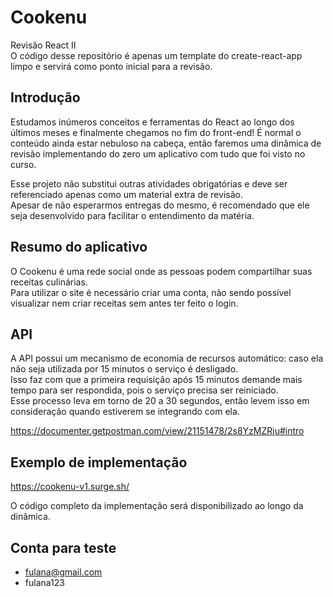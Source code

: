 # Cookenu

Revisão React II<br>
O código desse repositório é apenas um template do create-react-app limpo e servirá como ponto inicial para a revisão.

## Introdução

Estudamos inúmeros conceitos e ferramentas do React ao longo dos últimos meses e finalmente chegamos no fim do front-end! É normal o conteúdo ainda estar nebuloso na cabeça, então faremos uma dinâmica de revisão implementando do zero um aplicativo com tudo que foi visto no curso.

Esse projeto não substitui outras atividades obrigatórias e deve ser referenciado apenas como um material extra de revisão.<br>
Apesar de não esperarmos entregas do mesmo, é recomendado que ele seja desenvolvido para facilitar o entendimento da matéria.

## Resumo do aplicativo

O Cookenu é uma rede social onde as pessoas podem compartilhar suas receitas culinárias.<br>
Para utilizar o site é necessário criar uma conta, não sendo possível visualizar nem criar receitas sem antes ter feito o login.

## API

A API possui um mecanismo de economia de recursos automático: caso ela não seja utilizada por 15 minutos o serviço é desligado.<br>
Isso faz com que a primeira requisição após 15 minutos demande mais tempo para ser respondida, pois o serviço precisa ser reiniciado.<br>
Esse processo leva em torno de 20 a 30 segundos, então levem isso em consideração quando estiverem se integrando com ela.

https://documenter.getpostman.com/view/21151478/2s8YzMZRju#intro

## Exemplo de implementação

https://cookenu-v1.surge.sh/

O código completo da implementação será disponibilizado ao longo da dinâmica.

## Conta para teste
- fulana@gmail.com
- fulana123
